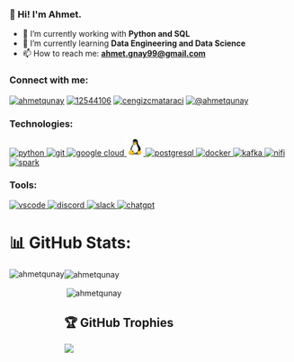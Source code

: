 ### 👋 Hi! I'm Ahmet. 


- 🔭 I’m currently working with **Python and SQL**
- 🌱 I’m currently learning **Data Engineering and Data Science**
- 📫 How to reach me: **ahmet.gnay99@gmail.com**

<h3 align="left">Connect with me:</h3>
<p align="left">
<a href="https://www.linkedin.com/in/ahmetqunay/" target="blank" rel=”noopener”><img align="center" src="https://upload.wikimedia.org/wikipedia/commons/thumb/c/ca/LinkedIn_logo_initials.png/640px-LinkedIn_logo_initials.png" alt="ahmetqunay" height="30" width="30" /></a>
<a href="https://stackoverflow.com/users/23080006/ahmet-g%c3%bcnay" target="blank" rel=”noopener”><img align="center" src="https://upload.wikimedia.org/wikipedia/commons/thumb/e/ef/Stack_Overflow_icon.svg/768px-Stack_Overflow_icon.svg.png" alt="12544106" height="45" width="45" /></a>
<a href="https://instagram.com/ahmetqunay" target="blank" rel=”noopener”><img align="center" src="https://upload.wikimedia.org/wikipedia/commons/thumb/e/e7/Instagram_logo_2016.svg/1200px-Instagram_logo_2016.svg.png" alt="cengizcmataraci" height="30" width="30" /></a>
<a href="https://medium.com/@ahmetqunay" target="blank" rel=”noopener”><img align="center" src="https://cdn.jsdelivr.net/npm/simple-icons@3.0.1/icons/medium.svg" alt="@ahmetqunay" height="30" width="40" /></a>
</p>

<h3 align="left">Technologies:</h3>
<p align="left"> 
<a href="https://www.python.org/" target="blank" rel=”noopener”> <img src="https://upload.wikimedia.org/wikipedia/commons/c/c3/Python-logo-notext.svg" alt="python" width="30" height="30"/> </a>
<a href="https://git-scm.com/" target="blank" rel=”noopener”> <img src="https://www.vectorlogo.zone/logos/git-scm/git-scm-icon.svg" alt="git" width="30" height="30"/> </a>
<a href="https://cloud.google.com/" target="blank" rel=”noopener”> <img src="https://www.vectorlogo.zone/logos/google_cloud/google_cloud-icon.svg" alt="google cloud" width="30" height="30"/> </a>
<a href="https://www.linux.org/" target="blank" rel=”noopener”> <img src="https://raw.githubusercontent.com/devicons/devicon/master/icons/linux/linux-original.svg" alt="linux" width="30" height="30"/> </a> 
<a href="https://airflow.apache.org/" target="blank" rel=”noopener”> <img src="https://seeklogo.com/images/A/airflow-logo-A19E5B6709-seeklogo.com.png" alt="postgresql" width="30" height="30"/> </a>
<a href="https://www.docker.com/" target="blank" rel=”noopener”> <img src="https://www.vectorlogo.zone/logos/docker/docker-tile.svg" alt="docker" width="30" height="30"/> </a>
<a href="https://kafka.apache.org/" target="blank" rel=”noopener”> <img src="https://www.vectorlogo.zone/logos/apache_kafka/apache_kafka-icon.svg" alt="kafka" width="30" height="30"/> </a>
<a href="https://nifi.apache.org/" target="blank" rel=”noopener”> <img src="https://www.vectorlogo.zone/logos/apache_nifi/apache_nifi-icon.svg" alt="nifi" width="30" height="30"/> </a>
<a href="https://spark.apache.org/" target="blank" rel=”noopener”> <img src="https://www.vectorlogo.zone/logos/apache_spark/apache_spark-icon.svg" alt="spark" width="30" height="30"/> </a>
</p>

<h3 align="left">Tools:</h3>
<p align="left"> 
<a href="https://code.visualstudio.com/" target="blank" rel=”noopener”> <img src="https://upload.wikimedia.org/wikipedia/commons/thumb/9/9a/Visual_Studio_Code_1.35_icon.svg/1024px-Visual_Studio_Code_1.35_icon.svg.png" alt="vscode" width="30" height="30"/> </a>
<a href="https://discord.com/" target="blank" rel=”noopener”> <img src="https://cdn4.iconfinder.com/data/icons/logos-and-brands/512/91_Discord_logo_logos-512.png" alt="discord" width="30" height="30"/> </a> 
<a href="https://slack.com/intl/en-tr/" target="blank" rel=”noopener”> <img src="https://upload.wikimedia.org/wikipedia/commons/thumb/d/d5/Slack_icon_2019.svg/2048px-Slack_icon_2019.svg.png" alt="slack" width="30" height="30"/> </a>
<a href="https://chat.openai.com/" target="blank" rel=”noopener”> <img src="https://upload.wikimedia.org/wikipedia/commons/0/04/ChatGPT_logo.svg" alt="chatgpt" width="30" height="30"/> </a>
 </p>

# 📊 GitHub Stats:

<p><img align="left" src="https://github-readme-stats.vercel.app/api/top-langs/?username=ahmetqunay&theme=dark&hide_border=false&include_all_commits=true&count_private=false&layout=compact" alt="ahmetqunay" height=150 /></p>
<p><img align="center" src="https://github-readme-stats.vercel.app/api?username=ahmetqunay&theme=dark&hide_border=false&include_all_commits=true&count_private=false" height=150 alt="ahmetqunay" /></p>
<p>&nbsp;<img align="center" src="https://github-readme-streak-stats.herokuapp.com/?user=ahmetqunay&theme=dark&hide_border=false" alt="ahmetqunay" height=150 /></p>



## 🏆 GitHub Trophies
![](https://github-profile-trophy.vercel.app/?username=ahmetqunay&theme=radical&no-frame=true&no-bg=false&margin-w=4)

<!--
**ahmetqunay/ahmetqunay** is a ✨ _special_ ✨ repository because its `README.md` (this file) appears on your GitHub profile.

Here are some ideas to get you started:

- 🔭 I’m currently working on ...
- 🌱 I’m currently learning ...
- 👯 I’m looking to collaborate on ...
- 🤔 I’m looking for help with ...
- 💬 Ask me about ...
- 📫 How to reach me: ...
- 😄 Pronouns: ...
- ⚡ Fun fact: ...
-->
